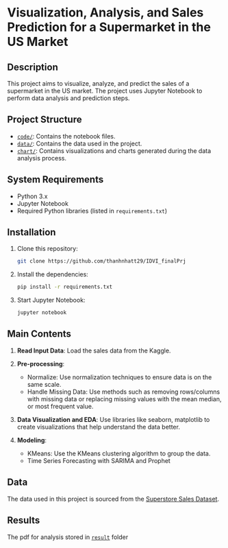 # Visualization, Analysis, and Sales Prediction for a Supermarket in the US Market

## Description
This project aims to visualize, analyze, and predict the sales of a supermarket in the US market. The project uses Jupyter Notebook to perform data analysis and prediction steps.

## Project Structure
- [`code/`](code/): Contains the notebook files.
- [`data/`](data/): Contains the data used in the project.
- [`chart/`](chart/): Contains visualizations and charts generated during the data analysis process.

## System Requirements
- Python 3.x
- Jupyter Notebook
- Required Python libraries (listed in `requirements.txt`)

## Installation
1. Clone this repository:
    ```sh
    git clone https://github.com/thanhnhatt29/IDVI_finalPrj
    ```
2. Install the dependencies:
    ```sh
    pip install -r requirements.txt
    ```
3. Start Jupyter Notebook:
    ```sh
    jupyter notebook
    ```

## Main Contents
1. **Read Input Data**: Load the sales data from the Kaggle.

2. **Pre-processing**:
    - Normalize: Use normalization techniques to ensure data is on the same scale.
    - Handle Missing Data: Use methods such as removing rows/columns with missing data or replacing missing values with the mean median, or most frequent value.

3. **Data Visualization and EDA**: Use libraries like seaborn, matplotlib to create visualizations that help understand the data better.

4. **Modeling**: 
    - KMeans: Use the KMeans clustering algorithm to group the data.
    - Time Series Forecasting with SARIMA and Prophet

## Data
The data used in this project is sourced from the [Superstore Sales Dataset](https://www.kaggle.com/datasets/rohitsahoo/sales-forecasting).

## Results
The pdf for analysis stored in [`result`](result) folder